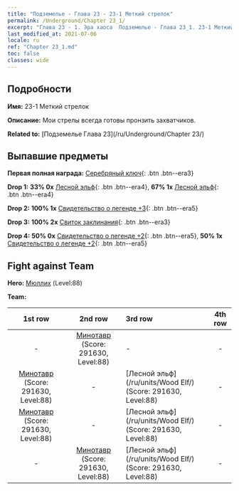 ```yaml
---
title: "Подземелье - Глава 23 - 23-1 Меткий стрелок"
permalink: /Underground/Chapter 23_1/
excerpt: "Глава 23 - 1. Эра хаоса  Подземелье - Глава 23_1. 23-1 Меткий стрелок"
last_modified_at: 2021-07-06
locale: ru
ref: "Chapter 23_1.md"
toc: false
classes: wide
---
```


## Подробности

 **Имя:** 23-1 Меткий стрелок

 **Описание:** Мои стрелы всегда готовы пронзить захватчиков.

 **Related to:** [Подземелье Глава 23](/ru/Underground/Chapter 23/)

## Выпавшие предметы

 **Первая полная награда:** [Серебряный ключ](/ItemsRU/con_693/){: .btn .btn--era3}

 **Drop 1:** **33% 0x** [Лесной эльф](/ItemsRU/unt_201/){: .btn .btn--era4}, **67% 1x** [Лесной эльф](/ItemsRU/unt_201/){: .btn .btn--era4}

 **Drop 2:** **100% 1x** [Свидетельство о легенде +3](/ItemsRU/mat_88/){: .btn .btn--era5}

 **Drop 3:** **100% 2x** [Свиток заклинания](/ItemsRU/con_694/){: .btn .btn--era3}

 **Drop 4:** **50% 0x** [Свидетельство о легенде +2](/ItemsRU/mat_81/){: .btn .btn--era5}, **50% 1x** [Свидетельство о легенде +2](/ItemsRU/mat_81/){: .btn .btn--era5}


## Fight against Team
 **Hero:** [Мюллих](/ru/heroes/Mullich/) (Level:88)

 **Team:**


  | 1st row | 2nd row | 3rd row | 4th row |
  |:----:|:----:|:----|:----:|
  | - | [Минотавр](/ru/units/Minotaur/) (Score: 291630, Level:88)  | - | - |
  | [Минотавр](/ru/units/Minotaur/) (Score: 291630, Level:88)  | - | [Лесной эльф](/ru/units/Wood Elf/) (Score: 291630, Level:88)  | - |
  | [Минотавр](/ru/units/Minotaur/) (Score: 291630, Level:88)  | - | [Лесной эльф](/ru/units/Wood Elf/) (Score: 291630, Level:88)  | - |
  | - | [Минотавр](/ru/units/Minotaur/) (Score: 291630, Level:88)  | [Лесной эльф](/ru/units/Wood Elf/) (Score: 291630, Level:88)  | - |



